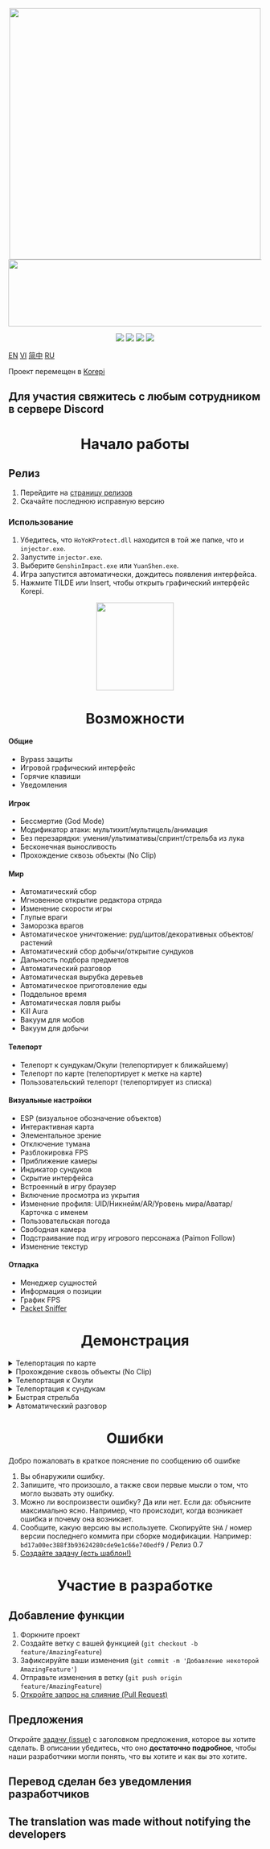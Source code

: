 <p align="center">
  <a href="#"><img width="500" height="500" src="https://media.discordapp.net/attachments/1033549666769449002/1107009612210765955/matches.png"></a>
  <a href="#"><img width="690" height="133" src="https://share.creavite.co/FBkHy3zbN4CgWCr0.gif"></a>
</p>

<p align="center">
	<a href="https://github.com/Korepi/Korepi/releases/latest"><img src="https://img.shields.io/github/v/release/Korepi/Korepi?style=for-the-badge"></a>
	<a href="https://github.com/Korepi/Korepi/releases"><img src="https://img.shields.io/github/downloads/Korepi/Korepi/total.svg?style=for-the-badge"></a>
	<a href="https://github.com/Korepi/Korepi/graphs/contributors"><img src="https://img.shields.io/github/contributors/Korepi/Korepi?style=for-the-badge&color=red"></a>
	<a href="https://discord.gg/8UZbDtEvrW"><img src="https://img.shields.io/discord/440536354544156683?label=Discord&logo=discord&style=for-the-badge&color=blueviolet"></a>
</p>

[EN](README.md) [VI](README_vn-vn.md) [简中](README_zh-cn.md) [RU](README_ru-ru.md)

Проект перемещен в [Korepi](https://github.com/Korepi/Korepi-Private-Repo)

Для участия свяжитесь с любым сотрудником в сервере Discord
---

<h1 align="center">Начало работы</h1>

## Релиз
1. Перейдите на [страницу релизов](https://github.com/Korepi/Korepi/releases)
2. Скачайте последнюю исправную версию

### Использование
1. Убедитесь, что `HoYoKProtect.dll` находится в той же папке, что и `injector.exe`.
2. Запустите `injector.exe`.
3. Выберите `GenshinImpact.exe` или `YuanShen.exe`.
4. Игра запустится автоматически, дождитесь появления интерфейса.
5. Нажмите TILDE или Insert, чтобы открыть графический интерфейс Korepi.
<p align="center">
<a href="#"><img width="154" height="175" src="https://media.discordapp.net/attachments/1105147143464943618/1113309158024941678/image.png"></a>
</p>

<h1 align="center">Возможности</h1>

#### Общие
- Bypass защиты
- Игровой графический интерфейс
- Горячие клавиши
- Уведомления

#### Игрок
- Бессмертие (God Mode)
- Модификатор атаки: мультихит/мультицель/анимация
- Без перезарядки: умения/ультимативы/спринт/стрельба из лука
- Бесконечная выносливость
- Прохождение сквозь объекты (No Clip)

#### Мир
- Автоматический сбор 
- Мгновенное открытие редактора отряда
- Изменение скорости игры
- Глупые враги
- Заморозка врагов
- Автоматическое уничтожение: руд/щитов/декоративных объектов/растений
- Автоматический сбор добычи/открытие сундуков
- Дальность подбора предметов
- Автоматический разговор
- Автоматическая вырубка деревьев
- Автоматическое приготовление еды
- Поддельное время
- Автоматическая ловля рыбы
- Kill Aura
- Вакуум для мобов
- Вакуум для добычи

#### Телепорт
- Телепорт к сундукам/Окули (телепортирует к ближайшему)
- Телепорт по карте (телепортирует к метке на карте)
- Пользовательский телепорт (телепортирует из списка)

#### Визуальные настройки
- ESP (визуальное обозначение объектов)
- Интерактивная карта
- Элементальное зрение
- Отключение тумана
- Разблокировка FPS
- Приближение камеры
- Индикатор сундуков
- Скрытие интерфейса
- Встроенный в игру браузер
- Включение просмотра из укрытия
- Изменение профиля: UID/Никнейм/AR/Уровень мира/Аватар/Карточка с именем
- Пользовательская погода
- Свободная камера
- Подстраивание под игру игрового персонажа (Paimon Follow)
- Изменение текстур

#### Отладка
- Менеджер сущностей
- Информация о позиции
- График FPS
- [Packet Sniffer](https://github.com/Akebi-Group/Akebi-PacketSniffer)

<h1 align="center">Демонстрация</h1>

<details>
  <summary>Телепортация по карте</summary>
  <img src="https://github.com/CallowBlack/gif-demos/blob/main/genshin-cheat/map-teleport-demo.gif"/>
</details>
<details>
  <summary>Прохождение сквозь объекты (No Clip)</summary>
  <img src="https://github.com/CallowBlack/gif-demos/blob/main/genshin-cheat/noclip-demo.gif"/>
</details>
<details>
  <summary>Телепортация к Окули</summary>
  <img src="https://github.com/CallowBlack/gif-demos/blob/main/genshin-cheat/oculi-teleport-demo.gif"/>
</details>
<details>
  <summary>Телепортация к сундукам</summary>
  <img src="https://github.com/CallowBlack/gif-demos/blob/main/genshin-cheat/chest-teleport-demo.gif"/>
</details>
<details>
  <summary>Быстрая стрельба</summary>
  <img src="https://github.com/CallowBlack/gif-demos/blob/main/genshin-cheat/rapid-fire-demo.gif"/>
</details>
<details>
  <summary>Автоматический разговор</summary>
  <img src="https://github.com/CallowBlack/gif-demos/blob/main/genshin-cheat/auto-talk-demo.gif"/>
</details>

<h1 align="center">Ошибки</h1>

Добро пожаловать в краткое пояснение по сообщению об ошибке

1. Вы обнаружили ошибку.
2. Запишите, что произошло, а также свои первые мысли о том, что могло вызвать эту ошибку.
3. Можно ли воспроизвести ошибку? Да или нет. Если да: объясните максимально ясно. Например, что происходит, когда возникает ошибка и почему она возникает.
4. Сообщите, какую версию вы используете. Скопируйте `SHA` / номер версии последнего коммита при сборке модификации. Например: `bd17a00ec388f3b93624280cde9e1c66e740edf9` / Релиз 0.7
5. [Создайте задачу (есть шаблон!)](https://github.com/Korepi/Korepi/issues)

<h1 align="center">Участие в разработке</h1>


## Добавление функции
1. Форкните проект
2. Создайте ветку с вашей функцией (`git checkout -b feature/AmazingFeature`)
3. Зафиксируйте ваши изменения (`git commit -m 'Добавление некоторой AmazingFeature'`)
4. Отправьте изменения в ветку (`git push origin feature/AmazingFeature`)
5. [Откройте запрос на слияние (Pull Request)](https://github.com/Korepi/Korepi/pulls)

## Предложения

Откройте [задачу (issue)](https://github.com/Korepi/Korepi/issues) с заголовком предложения, которое вы хотите сделать.
В описании убедитесь, что оно **достаточно подробное**, чтобы наши разработчики могли понять, что вы хотите и как вы это хотите.


## Перевод сделан без уведомления разработчиков
## The translation was made without notifying the developers
